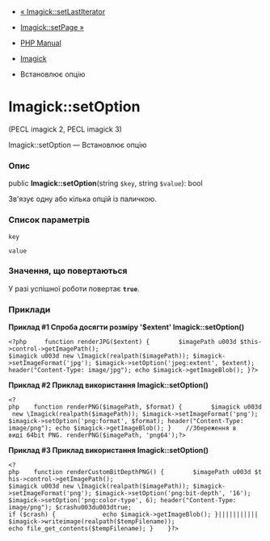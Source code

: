 - [« Imagick::setLastIterator](imagick.setlastiterator.md)
- [Imagick::setPage »](imagick.setpage.md)

- [PHP Manual](index.md)
- [Imagick](class.imagick.md)
- Встановлює опцію

# Imagick::setOption

(PECL imagick 2, PECL imagick 3)

Imagick::setOption — Встановлює опцію

### Опис

public **Imagick::setOption**(string `$key`, string `$value`): bool

Зв'язує одну або кілька опцій із паличкою.

### Список параметрів

`key`

`value`

### Значення, що повертаються

У разі успішної роботи повертає **`true`**.

### Приклади

**Приклад #1 Спроба досягти розміру '$extent' **Imagick::setOption()****

` <?php     function renderJPG($extent) {        $imagePath u003d $this->control->getImagePath(); $imagick u003d new \Imagick(realpath($imagePath)); $imagick->setImageFormat('jpg'); $imagick->setOption('jpeg:extent', $extent); header("Content-Type: image/jpg"); echo $imagick->getImageBlob(); }?> `

**Приклад #2 Приклад використання **Imagick::setOption()****

` <?php    function renderPNG($imagePath, $format) {        $imagick u003d new \Imagick(realpath($imagePath)); $imagick->setImageFormat('png'); $imagick->setOption('png:format', $format); header("Content-Type: image/png"); echo $imagick->getImageBlob(); }    //Збереження в виді 64bit PNG. renderPNG($imagePath, 'png64');?> `

**Приклад #3 Приклад використання **Imagick::setOption()****

` <?php    function renderCustomBitDepthPNG() {        $imagePath u003d $this->control->getImagePath(); $imagick u003d new \Imagick(realpath($imagePath)); $imagick->setImageFormat('png'); $imagick->setOption('png:bit-depth', '16'); $imagick->setOption('png:color-type', 6); header("Content-Type: image/png"); $crashu003du003dtrue; if ($crash) {             echo $imagick->getImageBlob(); }||||||||||| $imagick->writeimage(realpath($tempFilename)); echo file_get_contents($tempFilename); }    }?> `
